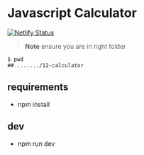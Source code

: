# Javascript Calculator

[![Netlify Status](https://api.netlify.com/api/v1/badges/4689f2bd-fa42-44b5-844c-644bc7debc40/deploy-status)](https://app.netlify.com/sites/bucolic-panda-c181ba/deploys)

> **Note**
> ensure you are in right folder

```
$ pwd
## ......./12-calculator
```

## requirements

- npm install

## dev

- npm run dev
